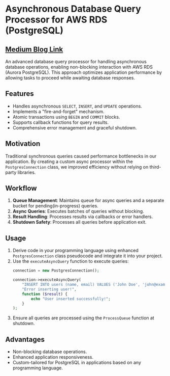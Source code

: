 # Asynchronous Database Query Processor for AWS RDS (PostgreSQL)
## [Medium Blog Link](https://medium.com/@shashikhanal/mastering-asynchronous-database-queries-how-we-built-our-own-query-processor-for-aws-rds-6c1d03f2f6f0)

An advanced database query processor for handling asynchronous database operations, enabling non-blocking interaction with AWS RDS (Aurora PostgreSQL). This approach optimizes application performance by allowing tasks to proceed while awaiting database responses.

## Features
- Handles asynchronous `SELECT`, `INSERT`, and `UPDATE` operations.
- Implements a "fire-and-forget" mechanism.
- Atomic transactions using `BEGIN` and `COMMIT` blocks.
- Supports callback functions for query results.
- Comprehensive error management and graceful shutdown.

## Motivation
Traditional synchronous queries caused performance bottlenecks in our application. By creating a custom async processor within the `PostgresConnection` class, we improved efficiency without relying on third-party libraries.

## Workflow
1. **Queue Management**: Maintains queue for async queries and a separate bucket for pending(in-progress) queries.
2. **Async Queries**: Executes batches of queries without blocking.
3. **Result Handling**: Processes results via callbacks or error handlers.
4. **Shutdown Safety**: Processes all queries before application exit.

## Usage
1. Derive code in your programming language using enhanced `PostgresConnection` class pseudocode and integrate it into your project.
2. Use the `executeAsyncQuery` function to execute queries:
   ```php
   connection = new PostgresConnection();

   connection->executeAsyncQuery(
       "INSERT INTO users (name, email) VALUES ('John Doe', 'john@example.com')",
       "Error inserting user!",
       function ($result) {
           echo "User inserted successfully!";
       }
   );
   ```
3. Ensure all queries are processed using the `ProcessQueue` function at shutdown.

## Advantages
- Non-blocking database operations.
- Enhanced application responsiveness.
- Custom-tailored for PostgreSQL in applications based on any programming language.
